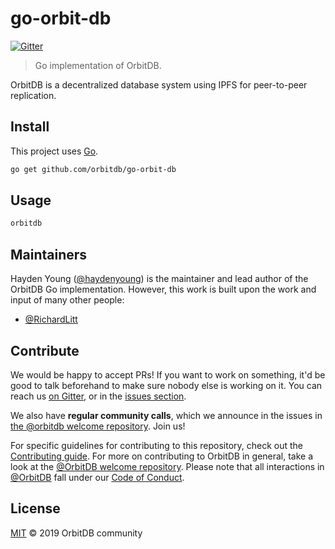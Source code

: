 # go-orbit-db

[![Gitter](https://img.shields.io/gitter/room/nwjs/nw.js.svg)](https://gitter.im/orbitdb/Lobby)

> Go implementation of OrbitDB.

OrbitDB is a decentralized database system using IPFS for peer-to-peer replication.

## Install

This project uses [Go](https://golang.org/).

```sh
go get github.com/orbitdb/go-orbit-db
```

## Usage

```sh
orbitdb
```

## Maintainers

Hayden Young ([@haydenyoung](https://github.com/haydenyoung)) is the maintainer and lead author of the OrbitDB Go implementation. However, this work is built upon the work and input of many other people:

- [@RichardLitt](https://github.com/RichardLitt)

## Contribute

We would be happy to accept PRs! If you want to work on something, it'd be good to talk beforehand to make sure nobody else is working on it. You can reach us [on Gitter](https://gitter.im/orbitdb/Lobby), or in the [issues section](https://github.com/orbitdb/go-orbit-db/issues).

We also have **regular community calls**, which we announce in the issues in [the @orbitdb welcome repository](https://github.com/orbitdb/welcome/issues). Join us!

For specific guidelines for contributing to this repository, check out the [Contributing guide](CONTRIBUTING.md). For more on contributing to OrbitDB in general, take a look at the [@OrbitDB welcome repository](https://github.com/orbitdb/welcome). Please note that all interactions in [@OrbitDB](https://github.com/orbitdb) fall under our [Code of Conduct](CODE_OF_CONDUCT.md).

## License

[MIT](LICENSE) © 2019 OrbitDB community
